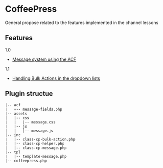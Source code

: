 # CoffeePress
General propose related to the features implemented in the channel lessons

## Features
1.0
- [Message system using the ACF](https://www.youtube.com/playlist?list=PLoGR11_Q_6nbMcUYZU-_Sl3ukDzjboFzC)

1.1
- [Handling Bulk Actions in the dropdown lists](https://youtu.be/idvLjXUq-UA)

## Plugin structue

```
|-- acf
|   +-- message-fields.php
|-- assets
|   |-- css
|   |   |-- message.css
|   |-- js
|   |   |-- message.js
|-- inc
|   |-- class-cp-bulk-action.php
|   |-- class-cp-helper.php
|   |-- class-cp-message.php
|-- tpl
|   |-- template-message.php
|-- coffeepress.php
```
